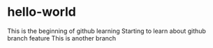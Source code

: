# hello-world
This is the beginning of github learning
Starting to learn about github branch feature
This is another branch
